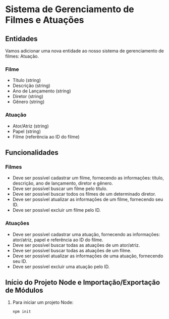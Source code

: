 # Sistema de Gerenciamento de Filmes e Atuações

## Entidades

Vamos adicionar uma nova entidade ao nosso sistema de gerenciamento de filmes: Atuação.

### Filme

-  Título (string)
-  Descrição (string)
-  Ano de Lançamento (string)
-  Diretor (string)
-  Gênero (string)

### Atuação

-  Ator/Atriz (string)
-  Papel (string)
-  Filme (referência ao ID do filme)

## Funcionalidades

### Filmes

-  Deve ser possível cadastrar um filme, fornecendo as informações: título, descrição, ano de lançamento, diretor e gênero.
-  Deve ser possível buscar um filme pelo título.
-  Deve ser possível buscar todos os filmes de um determinado diretor.
-  Deve ser possível atualizar as informações de um filme, fornecendo seu ID.
-  Deve ser possível excluir um filme pelo ID.

### Atuações

-  Deve ser possível cadastrar uma atuação, fornecendo as informações: ator/atriz, papel e referência ao ID do filme.
-  Deve ser possível buscar todas as atuações de um ator/atriz.
-  Deve ser possível buscar todas as atuações de um filme.
-  Deve ser possível atualizar as informações de uma atuação, fornecendo seu ID.
-  Deve ser possível excluir uma atuação pelo ID.

## Início do Projeto Node e Importação/Exportação de Módulos

1. Para iniciar um projeto Node:
   ```bash
   npm init
   ```
